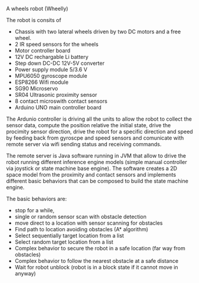 A wheels robot (Wheelly)

The robot is consits of

- Chassis with two lateral wheels driven by two DC motors and a free wheel.
- 2 IR speed sensors for the wheels
- Motor controller board
- 12V DC rechargable Li battery
- Step down DC-DC 12V-5V converter
- Power supply module 5/3.6 V
- MPU6050 gyroscope module
- ESP8266 Wifi module
- SG90 Microservo
- SR04 Ultrasonic proximity sensor
- 8 contact microswith contact sensors
- Arduino UNO main controller board

The Ardunio controller is driving all the units to allow the robot to collect the sensor data, compute the position relative the initial state, drive the procimity sensor direction, drive the robot for a specific direction and speed by feeding back from gyroscpe and speed sensors and comunicate with remote server via wifi sending status and receiving commands.

The remote server is Java software running in JVM that allow to drive the robot running different inference engine models (simple manual controller via joystick or state machine base engine).
The software creates a 2D space model from the proximity and contact sensors and implements different basic behaviors that can be composed to build the state machine engine.

The basic behaviors are:
- stop for a while,
- single or random sensor scan with obstacle detection
- move direct to a location with sensor scanning for obstacles
- Find path to location avoiding obstacles (A* algorithm)
- Select sequentially target location from a list
- Select random target location from a list
- Complex behavior to secure the robot in a safe location (far way from obstacles)
- Complex behavior to follow the nearest obstacle at a safe distance
- Wait for robot unblock (robot is in a block state if it cannot move in anyway)
